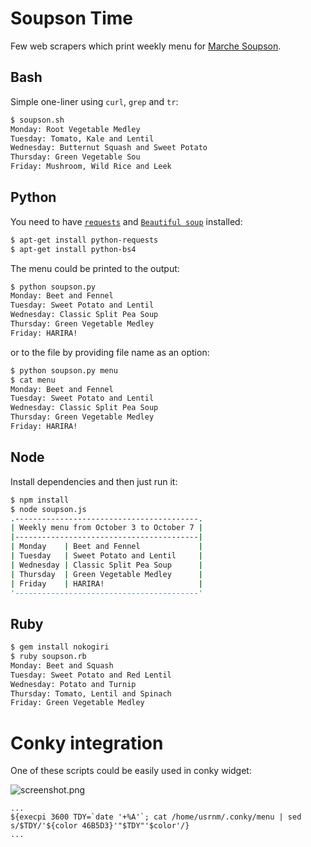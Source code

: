 # Soupson Time

Few web scrapers which print weekly menu for [Marche Soupson](http://www.soupson.ca/?lang=en).

## Bash

Simple one-liner using `curl`, `grep` and `tr`:

```bash
$ soupson.sh
Monday: Root Vegetable Medley
Tuesday: Tomato, Kale and Lentil
Wednesday: Butternut Squash and Sweet Potato
Thursday: Green Vegetable Sou
Friday: Mushroom, Wild Rice and Leek

```

## Python

You need to have [`requests`](http://docs.python-requests.org/en/master/) and [`Beautiful soup`](https://www.crummy.com/software/BeautifulSoup/bs4/doc/) installed:

```sh
$ apt-get install python-requests
$ apt-get install python-bs4
```

The menu could be printed to the output:

```sh
$ python soupson.py
Monday: Beet and Fennel
Tuesday: Sweet Potato and Lentil
Wednesday: Classic Split Pea Soup
Thursday: Green Vegetable Medley
Friday: HARIRA!
```

or to the file by providing file name as an option:

```bash
$ python soupson.py menu
$ cat menu
Monday: Beet and Fennel
Tuesday: Sweet Potato and Lentil
Wednesday: Classic Split Pea Soup
Thursday: Green Vegetable Medley
Friday: HARIRA!
```

## Node

Install dependencies and then just run it:

```bash
$ npm install
$ node soupson.js
.-----------------------------------------.
| Weekly menu from October 3 to October 7 |
|-----------------------------------------|
| Monday    | Beet and Fennel             |
| Tuesday   | Sweet Potato and Lentil     |
| Wednesday | Classic Split Pea Soup      |
| Thursday  | Green Vegetable Medley      |
| Friday    | HARIRA!                     |
'-----------------------------------------'
```

## Ruby

```bash
$ gem install nokogiri
$ ruby soupson.rb
Monday: Beet and Squash
Tuesday: Sweet Potato and Red Lentil
Wednesday: Potato and Turnip
Thursday: Tomato, Lentil and Spinach
Friday: Green Vegetable Medley
```

# Conky integration

One of these scripts could be easily used in conky widget:

![screenshot.png](screenshot.png)

```
...
${execpi 3600 TDY=`date '+%A'`; cat /home/usrnm/.conky/menu | sed s/$TDY/'${color 46B5D3}'"$TDY"'$color'/}
...
```

